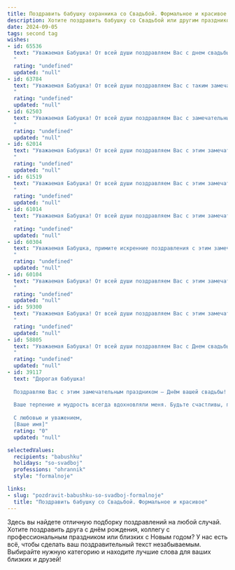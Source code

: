 ```yaml
---
title: Поздравить бабушку охранника со Свадьбой. Формальное и красивое
description: Хотите поздравить бабушку со Свадьбой или другим праздником? Наш ИИ создаст незабываемое поздравление, а вы обязательно выделитесь среди других.  
date: 2024-09-05
tags: second tag
wishes:
- id: 65536
  text: "Уважаемая Бабушка! От всей души поздравляем Вас с днем свадьбы! Желаем Вам крепкого здоровья, семейного благополучия, долгих лет совместной жизни, наполненных любовью, радостью и взаимопониманием. Пусть Ваша профессия охранника всегда приносит Вам удовлетворение и уважение!
  "
  rating: "undefined"
  updated: "null"
- id: 63784
  text: "Уважаемая Бабушка! От всей души поздравляем Вас с таким замечательным событием! Желаем Вам и Вашему избраннику долгих лет совместной жизни, наполненных любовью, счастьем и взаимопониманием. Пусть ваша новая семья будет прочной, крепкой и счастливой, как ваша служба в качестве охранника, всегда верной и надежной.
  "
  rating: "undefined"
  updated: "null"
- id: 62503
  text: "Уважаемая Бабушка! От всей души поздравляем Вас с замечательным событием - Свадьбой! Желаем Вам и Вашему супругу долгой и счастливой совместной жизни, наполненной любовью, взаимопониманием и благополучием. Пусть Ваш союз будет крепким, как сталь, а любовь - яркой, как солнце!
  "
  rating: "undefined"
  updated: "null"
- id: 62014
  text: "Уважаемая Бабушка! От всей души поздравляем Вас с этим замечательным событием! Желаем Вам долгих лет счастливой семейной жизни, крепкого здоровья и бесконечного тепла в Вашем доме.
  "
  rating: "undefined"
  updated: "null"
- id: 61519
  text: "Уважаемая Бабушка! От всей души поздравляем Вас с этим замечательным днем – днем свадьбы! Желаем Вам крепкой любви, долгой и счастливой семейной жизни, полного взаимопонимания и радости! Пусть Ваша жизнь, словно охраняемая Вами, будет спокойной, безопасной и наполненной лишь приятными событиями.
  "
  rating: "undefined"
  updated: "null"
- id: 61014
  text: "Уважаемая Бабушка! От всей души поздравляем Вас с этим замечательным днем - днем свадьбы! Желаем Вам крепкого здоровья, долгих лет счастливой семейной жизни, окруженной любовью и заботой! Пусть Ваша профессия охранника приносит Вам удовлетворение и  спокойствие, а в семье всегда царит мир и гармония.
  "
  rating: "undefined"
  updated: "null"
- id: 60304
  text: "Уважаемая Бабушка, примите искренние поздравления с этим замечательным днём - днём Вашей свадьбы! Желаем Вам крепкого здоровья, семейного счастья, благополучия и долгих лет жизни, наполненных любовью и радостью! Пусть ваш путь будет освещен только добром и радостью, а  тепло семейного очага согревает Вас долгие годы.
  "
  rating: "undefined"
  updated: "null"
- id: 60104
  text: "Уважаемая Бабушка! От всей души поздравляем Вас с этим замечательным событием! Желаем Вам крепкой любви, семейного счастья и благополучия. Пусть Ваш новый жизненный путь будет полон радости, взаимопонимания и заботы.
  "
  rating: "undefined"
  updated: "null"
- id: 59300
  text: "Уважаемая Бабушка! От всей души поздравляем Вас с этим замечательным событием! Желаем Вам и Вашему мужу долгой и счастливой семейной жизни, наполненной любовью, радостью и взаимопониманием. Пусть этот день станет началом новой главы Вашей жизни,  полной  ярких моментов и приятных воспоминаний.
  "
  rating: "undefined"
  updated: "null"
- id: 58805
  text: "Уважаемая Бабушка! От всей души поздравляем Вас с Днем свадьбы! Желаем крепкого здоровья, долгих лет совместной жизни, наполненных любовью, счастьем и благополучием. Пусть Ваша семья всегда будет окружена заботой и теплом.
  "
  rating: "undefined"
  updated: "null"
- id: 39117
  text: "Дорогая бабушка!
  
  Поздравляю Вас с этим замечательным праздником – Днём вашей свадьбы! В этот особенный день хочу пожелать вам любви, счастья и понимания в вашей жизни. Пусть каждый день будет наполнен радостью и светом, а поддержка и забота друг о друге станут надежным фундаментом вашего союза.
  
  Ваше терпение и мудрость всегда вдохновляли меня. Будьте счастливы, пусть ваше совместное путешествие будет долгим и насыщенным яркими моментами!
  
  С любовью и уважением,
  [Ваше имя]"
  rating: "0"
  updated: "null"

selectedValues:
  recipients: "babushku"
  holidays: "so-svadboj"
  professions: "ohrannik"
  style: "formalnoje"

links:
- slug: "pozdravit-babushku-so-svadboj-formalnoje"
  title: "Поздравить бабушку со Свадьбой. Формальное и красивое"
---
```


Здесь вы найдете отличную подборку поздравлений на любой случай. 
Хотите поздравить друга с днём рождения, коллегу с профессиональным праздником или близких с Новым годом? У нас есть всё, чтобы сделать ваш поздравительный текст незабываемым. Выбирайте нужную категорию и находите лучшие слова для ваших близких и друзей!
